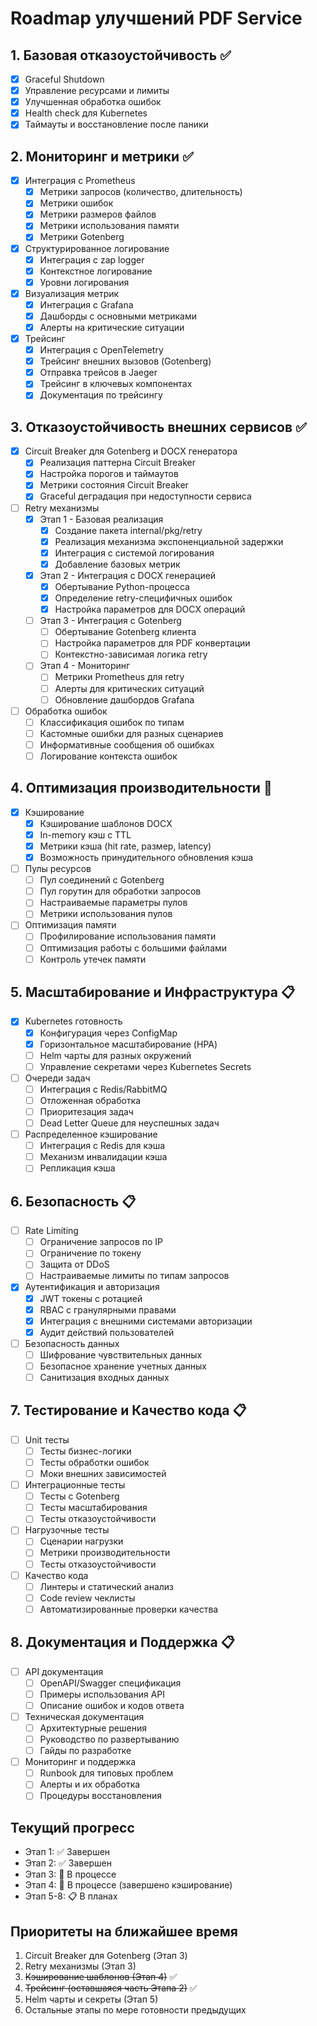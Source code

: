 # Roadmap улучшений PDF Service

## 1. Базовая отказоустойчивость ✅
- [x] Graceful Shutdown
- [x] Управление ресурсами и лимиты
- [x] Улучшенная обработка ошибок
- [x] Health check для Kubernetes
- [x] Таймауты и восстановление после паники

## 2. Мониторинг и метрики ✅
- [x] Интеграция с Prometheus
  - [x] Метрики запросов (количество, длительность)
  - [x] Метрики ошибок
  - [x] Метрики размеров файлов
  - [x] Метрики использования памяти
  - [x] Метрики Gotenberg
- [x] Структурированное логирование
  - [x] Интеграция с zap logger
  - [x] Контекстное логирование
  - [x] Уровни логирования
- [x] Визуализация метрик
  - [x] Интеграция с Grafana
  - [x] Дашборды с основными метриками
  - [x] Алерты на критические ситуации
- [x] Трейсинг
  - [x] Интеграция с OpenTelemetry
  - [x] Трейсинг внешних вызовов (Gotenberg)
  - [x] Отправка трейсов в Jaeger
  - [x] Трейсинг в ключевых компонентах
  - [x] Документация по трейсингу

## 3. Отказоустойчивость внешних сервисов ✅
- [x] Circuit Breaker для Gotenberg и DOCX генератора
  - [x] Реализация паттерна Circuit Breaker
  - [x] Настройка порогов и таймаутов
  - [x] Метрики состояния Circuit Breaker
  - [x] Graceful деградация при недоступности сервиса
- [ ] Retry механизмы
  - [x] Этап 1 - Базовая реализация
    - [x] Создание пакета internal/pkg/retry
    - [x] Реализация механизма экспоненциальной задержки
    - [x] Интеграция с системой логирования
    - [x] Добавление базовых метрик
  - [x] Этап 2 - Интеграция с DOCX генерацией
    - [x] Обертывание Python-процесса
    - [x] Определение retry-специфичных ошибок
    - [x] Настройка параметров для DOCX операций
  - [ ] Этап 3 - Интеграция с Gotenberg
    - [ ] Обертывание Gotenberg клиента
    - [ ] Настройка параметров для PDF конвертации
    - [ ] Контекстно-зависимая логика retry
  - [ ] Этап 4 - Мониторинг
    - [ ] Метрики Prometheus для retry
    - [ ] Алерты для критических ситуаций
    - [ ] Обновление дашбордов Grafana
- [ ] Обработка ошибок
  - [ ] Классификация ошибок по типам
  - [ ] Кастомные ошибки для разных сценариев
  - [ ] Информативные сообщения об ошибках
  - [ ] Логирование контекста ошибок

## 4. Оптимизация производительности 🚧
- [x] Кэширование
  - [x] Кэширование шаблонов DOCX
  - [x] In-memory кэш с TTL
  - [x] Метрики кэша (hit rate, размер, latency)
  - [x] Возможность принудительного обновления кэша
- [ ] Пулы ресурсов
  - [ ] Пул соединений с Gotenberg
  - [ ] Пул горутин для обработки запросов
  - [ ] Настраиваемые параметры пулов
  - [ ] Метрики использования пулов
- [ ] Оптимизация памяти
  - [ ] Профилирование использования памяти
  - [ ] Оптимизация работы с большими файлами
  - [ ] Контроль утечек памяти

## 5. Масштабирование и Инфраструктура 📋
- [x] Kubernetes готовность
  - [x] Конфигурация через ConfigMap
  - [x] Горизонтальное масштабирование (HPA)
  - [ ] Helm чарты для разных окружений
  - [ ] Управление секретами через Kubernetes Secrets
- [ ] Очереди задач
  - [ ] Интеграция с Redis/RabbitMQ
  - [ ] Отложенная обработка
  - [ ] Приоритезация задач
  - [ ] Dead Letter Queue для неуспешных задач
- [ ] Распределенное кэширование
  - [ ] Интеграция с Redis для кэша
  - [ ] Механизм инвалидации кэша
  - [ ] Репликация кэша

## 6. Безопасность 📋
- [ ] Rate Limiting
  - [ ] Ограничение запросов по IP
  - [ ] Ограничение по токену
  - [ ] Защита от DDoS
  - [ ] Настраиваемые лимиты по типам запросов
- [x] Аутентификация и авторизация
  - [x] JWT токены с ротацией
  - [x] RBAC с гранулярными правами
  - [x] Интеграция с внешними системами авторизации
  - [x] Аудит действий пользователей
- [ ] Безопасность данных
  - [ ] Шифрование чувствительных данных
  - [ ] Безопасное хранение учетных данных
  - [ ] Санитизация входных данных

## 7. Тестирование и Качество кода 📋
- [ ] Unit тесты
  - [ ] Тесты бизнес-логики
  - [ ] Тесты обработки ошибок
  - [ ] Моки внешних зависимостей
- [ ] Интеграционные тесты
  - [ ] Тесты с Gotenberg
  - [ ] Тесты масштабирования
  - [ ] Тесты отказоустойчивости
- [ ] Нагрузочные тесты
  - [ ] Сценарии нагрузки
  - [ ] Метрики производительности
  - [ ] Тесты отказоустойчивости
- [ ] Качество кода
  - [ ] Линтеры и статический анализ
  - [ ] Code review чеклисты
  - [ ] Автоматизированные проверки качества

## 8. Документация и Поддержка 📋
- [ ] API документация
  - [ ] OpenAPI/Swagger спецификация
  - [ ] Примеры использования API
  - [ ] Описание ошибок и кодов ответа
- [ ] Техническая документация
  - [ ] Архитектурные решения
  - [ ] Руководство по развертыванию
  - [ ] Гайды по разработке
- [ ] Мониторинг и поддержка
  - [ ] Runbook для типовых проблем
  - [ ] Алерты и их обработка
  - [ ] Процедуры восстановления

## Текущий прогресс
- Этап 1: ✅ Завершен
- Этап 2: ✅ Завершен
- Этап 3: 🚧 В процессе
- Этап 4: 🚧 В процессе (завершено кэширование)
- Этап 5-8: 📋 В планах

## Приоритеты на ближайшее время
1. Circuit Breaker для Gotenberg (Этап 3)
2. Retry механизмы (Этап 3)
3. ~~Кэширование шаблонов (Этап 4)~~ ✅
4. ~~Трейсинг (оставшаяся часть Этапа 2)~~ ✅
5. Helm чарты и секреты (Этап 5)
6. Остальные этапы по мере готовности предыдущих 
